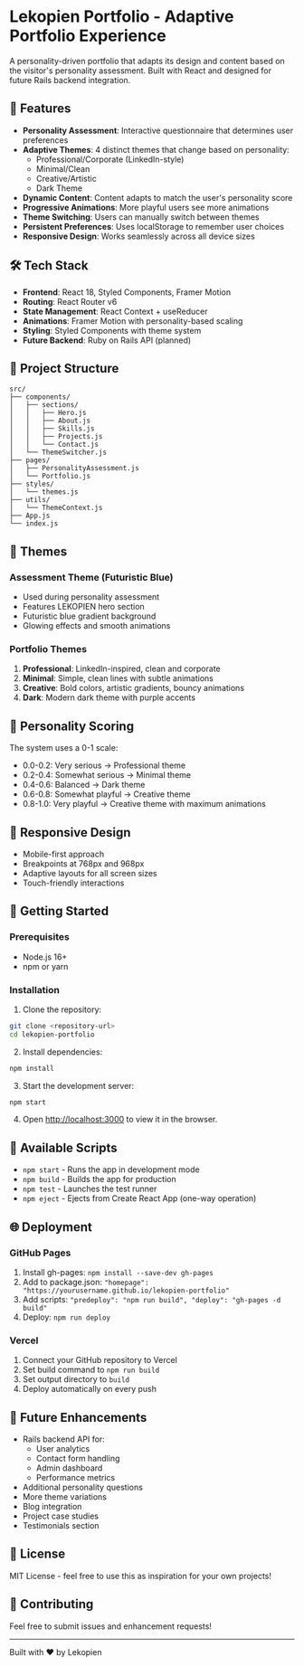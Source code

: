 # Lekopien Portfolio - Adaptive Portfolio Experience

A personality-driven portfolio that adapts its design and content based on the visitor's personality assessment. Built with React and designed for future Rails backend integration.

## 🚀 Features

- **Personality Assessment**: Interactive questionnaire that determines user preferences
- **Adaptive Themes**: 4 distinct themes that change based on personality:
  - Professional/Corporate (LinkedIn-style)
  - Minimal/Clean 
  - Creative/Artistic
  - Dark Theme
- **Dynamic Content**: Content adapts to match the user's personality score
- **Progressive Animations**: More playful users see more animations
- **Theme Switching**: Users can manually switch between themes
- **Persistent Preferences**: Uses localStorage to remember user choices
- **Responsive Design**: Works seamlessly across all device sizes

## 🛠 Tech Stack

- **Frontend**: React 18, Styled Components, Framer Motion
- **Routing**: React Router v6
- **State Management**: React Context + useReducer
- **Animations**: Framer Motion with personality-based scaling
- **Styling**: Styled Components with theme system
- **Future Backend**: Ruby on Rails API (planned)

## 📁 Project Structure

```
src/
├── components/
│   ├── sections/
│   │   ├── Hero.js
│   │   ├── About.js
│   │   ├── Skills.js
│   │   ├── Projects.js
│   │   └── Contact.js
│   └── ThemeSwitcher.js
├── pages/
│   ├── PersonalityAssessment.js
│   └── Portfolio.js
├── styles/
│   └── themes.js
├── utils/
│   └── ThemeContext.js
├── App.js
└── index.js
```

## 🎨 Themes

### Assessment Theme (Futuristic Blue)
- Used during personality assessment
- Features LEKOPIEN hero section
- Futuristic blue gradient background
- Glowing effects and smooth animations

### Portfolio Themes
1. **Professional**: LinkedIn-inspired, clean and corporate
2. **Minimal**: Simple, clean lines with subtle animations
3. **Creative**: Bold colors, artistic gradients, bouncy animations
4. **Dark**: Modern dark theme with purple accents

## 🧠 Personality Scoring

The system uses a 0-1 scale:
- 0.0-0.2: Very serious → Professional theme
- 0.2-0.4: Somewhat serious → Minimal theme  
- 0.4-0.6: Balanced → Dark theme
- 0.6-0.8: Somewhat playful → Creative theme
- 0.8-1.0: Very playful → Creative theme with maximum animations

## 📱 Responsive Design

- Mobile-first approach
- Breakpoints at 768px and 968px
- Adaptive layouts for all screen sizes
- Touch-friendly interactions

## 🚀 Getting Started

### Prerequisites
- Node.js 16+ 
- npm or yarn

### Installation

1. Clone the repository:
```bash
git clone <repository-url>
cd lekopien-portfolio
```

2. Install dependencies:
```bash
npm install
```

3. Start the development server:
```bash
npm start
```

4. Open [http://localhost:3000](http://localhost:3000) to view it in the browser.

## 🔧 Available Scripts

- `npm start` - Runs the app in development mode
- `npm build` - Builds the app for production
- `npm test` - Launches the test runner
- `npm eject` - Ejects from Create React App (one-way operation)

## 🌐 Deployment

### GitHub Pages
1. Install gh-pages: `npm install --save-dev gh-pages`
2. Add to package.json: `"homepage": "https://yourusername.github.io/lekopien-portfolio"`
3. Add scripts: `"predeploy": "npm run build", "deploy": "gh-pages -d build"`
4. Deploy: `npm run deploy`

### Vercel
1. Connect your GitHub repository to Vercel
2. Set build command to `npm run build`
3. Set output directory to `build`
4. Deploy automatically on every push

## 🔮 Future Enhancements

- Rails backend API for:
  - User analytics
  - Contact form handling
  - Admin dashboard
  - Performance metrics
- Additional personality questions
- More theme variations
- Blog integration
- Project case studies
- Testimonials section

## 📄 License

MIT License - feel free to use this as inspiration for your own projects!

## 🤝 Contributing

Feel free to submit issues and enhancement requests!

---

Built with ❤️ by Lekopien

